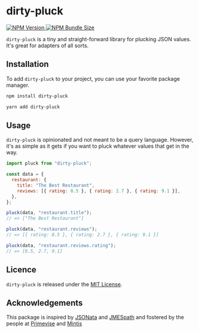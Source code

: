 # dirty-pluck

<p>
  <a href="https://www.npmjs.com/package/dirty-pluck">
  <img alt="NPM Version" src="https://img.shields.io/npm/v/dirty-pluck?logo=npm&color=38C160">
  </a>
  <a href="https://bundlephobia.com/package/dirty-pluck">
    <img alt="NPM Bundle Size" src="https://img.shields.io/bundlephobia/minzip/dirty-pluck?label=bundle%20size&logo=npm">
  </a>
</p>

`dirty-pluck` is a tiny and straight-forward library for plucking JSON values. It's great for adapters of all sorts.

## Installation

To add `dirty-pluck` to your project, you can use your favorite package manager.

```bash
npm install dirty-pluck
```

```bash
yarn add dirty-pluck
```

## Usage

`dirty-pluck` is opinionated and not meant to be a query language. However, it's as simple as it gets if you want to pluck whatever values that get in the way.

```javascript
import pluck from "dirty-pluck";

const data = {
  restaurant: {
    title: "The Best Restaurant",
    reviews: [{ rating: 8.5 }, { rating: 2.7 }, { rating: 9.1 }],
  },
};

pluck(data, "restaurant.title");
// => ["The Best Restaurant"]

pluck(data, "restaurant.reviews");
// => [{ rating: 8.5 }, { rating: 2.7 }, { rating: 9.1 }]

pluck(data, "restaurant.reviews.rating");
// => [8.5, 2.7, 9.1]
```

## Licence

`dirty-pluck` is released under the [MIT License](https://opensource.org/licenses/MIT).

## Acknowledgements

This package is inspired by [JSONata](https://github.com/jsonata-js/jsonata) and [JMESpath](https://github.com/jmespath/jmespath.js) and fostered by the people at [Primevise](https://primevise.com) and [Mintis](https://mintis.app)
